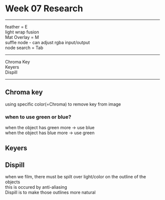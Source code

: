 # Week 07 Research
- - -
   
feather = E   
light wrap fusion   
Mat Overlay = M   
suffle node - can adjust rgba input/output   
node search = Tab

- - -   
Chroma Key   
Keyers   
Dispill   
- - -   
   
## Chroma key    
using specific color(=Chroma) to remove key from image   
   
### when to use green or blue? 
when the object has green more -> use blue   
when the object has blue more -> use green   

## Keyers   

   
## Dispill   
when we film, there must be spilt over light/color on the outline of the objects   
this is occured by anti-aliasing   
Dispill is to make those outlines more natural   
